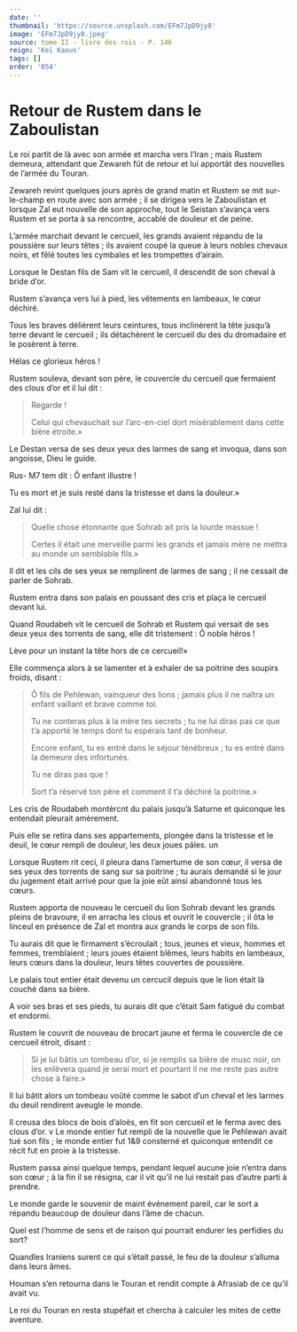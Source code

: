 ```yaml
---
date: ''
thumbnail: 'https://source.unsplash.com/EFm7JpD9jy8'
image: 'EFm7JpD9jy8.jpeg'
source: tome II - livre des rois - P. 146
reign: 'Keï Kaous'
tags: []
order: '054'
---
```


# Retour de Rustem dans le Zaboulistan

Le roi partit de là avec son armée et marcha vers I’Iran ; mais Rustem demeura, attendant que Zewareh fût de retour et lui apportât des nouvelles de l’armée du Touran.

Zewareh revint quelques jours après de grand matin et Rustem se mit sur-le-champ en route avec son armée ; il se dirigea vers le Zaboulistan et lorsque Zal eut nouvelle de son approche, tout le Seistan s’avança vers Rustem et se porta à sa rencontre, accablé de douleur et de peine.

L’armée marchait devant le cercueil, les grands avaient répandu de la poussière sur leurs têtes ; ils avaient coupé la queue à leurs nobles chevaux noirs, et fêlé toutes les cymbales et les trompettes d’airain.

Lorsque le Destan fils de Sam vit le cercueil, il descendit de son cheval à bride d’or.

Rustem s’avança vers lui à pied, les vêtements en lambeaux, le cœur déchiré.

Tous les braves délièrent leurs ceintures, tous inclinèrent la tête jusqu’à terre devant le cercueil ; ils détachèrent le cercueil du des du dromadaire et le posèrent à terre.

Hélas ce glorieux héros !

Rustem souleva, devant son père, le couvercle du cercueil que fermaient des clous d’or et il lui dit :

> Regarde !
>
> Celui qui chevauchait sur l’arc-en-ciel dort misérablement dans cette bière étroite.»

Le Destan versa de ses deux yeux des larmes de sang et invoqua, dans son angoisse, Dieu le guide.

Rus- M7 tem dit : Ô enfant illustre !

Tu es mort et je suis resté dans la tristesse et dans la douleur.»

Zal lui dit :

> Quelle chose étonnante que Sohrab ait pris la lourde massue !
>
> Certes il était une merveille parmi les grands et jamais mère ne mettra au monde un semblable fils.»

Il dit et les cils de ses yeux se remplirent de larmes de sang ; il ne cessait de parler de Sohrab.

Rustem entra dans son palais en poussant des cris et plaça le cercueil devant lui.

Quand Roudabeh vit le cercueil de Sohrab et Rustem qui versait de ses deux yeux des torrents de sang, elle dit tristement : Ô noble héros !

Lève pour un instant la tête hors de ce cercueil!»

Elle commença alors à se lamenter et à exhaler de sa poitrine des soupirs froids, disant :

> Ô fils de Pehlewan, vainqueur des lions ; jamais plus il ne naîtra un enfant vaillant et brave comme toi.
>
> Tu ne conteras plus à la mère tes secrets ; tu ne lui diras pas ce que t’a apporté le temps dont tu espérais tant de bonheur.
>
> Encore enfant, tu es entré dans le séjour ténébreux ; tu es entré dans la demeure des infortunés.
>
> Tu ne diras pas que !
>
> Sort t’a réservé ton père et comment il t’a déchiré la poitrine.»

Les cris de Roudabeh montèrcnt du palais jusqu’à Saturne et quiconque les entendait pleurait amèrement.

Puis elle se retira dans ses appartements, plongée dans la tristesse et le deuil, le cœur rempli de douleur, les deux joues pâles. un

Lorsque Rustem rit ceci, il pleura dans l’amertume de son cœur, il versa de ses yeux des torrents de sang sur sa poitrine ; tu aurais demandé si le jour du jugement était arrivé pour que la joie eût ainsi abandonné tous les cœurs.

Rustem apporta de nouveau le cercueil du lion Sohrab devant les grands pleins de bravoure, il en arracha les clous et ouvrit le couvercle ; il ôta le linceul en présence de Zal et montra aux grands le corps de son fils.

Tu aurais dit que le firmament s’écroulait ; tous, jeunes et vieux, hommes et femmes, tremblaient ; leurs joues étaient blêmes, leurs habits en lambeaux, leurs cœurs dans la douleur, leurs têtes couvertes de poussière.

Le palais tout entier était devenu un cercucil depuis que le lion était là couché dans sa bière.

A voir ses bras et ses pieds, tu aurais dit que c’était Sam fatigué du combat et endormi.

Rustem le couvrit de nouveau de brocart jaune et ferma le couvercle de ce cercueil étroit, disant :

> Si je lui bâtis un tombeau d’or, si je remplis sa bière de musc noir, on les enlèvera quand je serai mort et pourtant il ne me reste pas autre chose à faire.»

Il lui bâtit alors un tombeau voûté comme le sabot d’un cheval et les larmes du deuil rendirent aveugle le monde.

Il creusa des blocs de bois d’aloès, en fit son cercueil et le ferma avec des clous d’or. v Le monde entier fut rempli de la nouvelle que le Pehlewan avait tué son fils ; le monde entier fut 1&9 consterné et quiconque entendit ce récit fut en proie à la tristesse.

Rustem passa ainsi quelque temps, pendant lequel aucune joie n’entra dans son cœur ; à la fin il se résigna, car il vit qu’il ne lui restait pas d’autre parti à prendre.

Le monde garde le souvenir de maint événement pareil, car le sort a répandu beaucoup de douleur dans l’âme de chacun.

Quel est l’homme de sens et de raison qui pourrait endurer les perfidies du sort?

Quandles Iraniens surent ce qui s’était passé, le feu de la douleur s’alluma dans leurs âmes.

Houman s’en retourna dans le Touran et rendit compte à Afrasiab de ce qu’il avait vu.

Le roi du Touran en resta stupéfait et chercha à calculer les mites de cette aventure.
